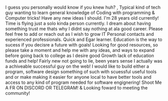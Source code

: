I guess you personally would know if you knew huh? , Typical kind of tech guy wanting to learn general knowledge of Coding with programming & Computer tricks! Have any new ideas I should.
I'm 28 years old currently! Time is flying just a solo kinda person currently. 
I dream about having something  trust me thats why I didnt say nothing at ala good career.
Please feel free to add or reach out as I wish to grow IT Personal contacts and experienced professionals. Quick and Egar learner. Education is the way to sucess if you decisre a future with goals!
Looking for good resources, so please take a moment and help me with any ideas, and ways to expand before going back to college as I desire good Growth lack of education funds and help!
Fairly new not going to lie, been years sense I actually was a achiveable successful guy on the web! 
I would like to build either a program, software design something of such with scuessful useful tools and or make making it easier for anyone local to have better tools and access to any kind of program needed for software engignering!
Shoot Me A FR ON DISCORD OR TELEGRAM! & Looking foward to meeting the community!
